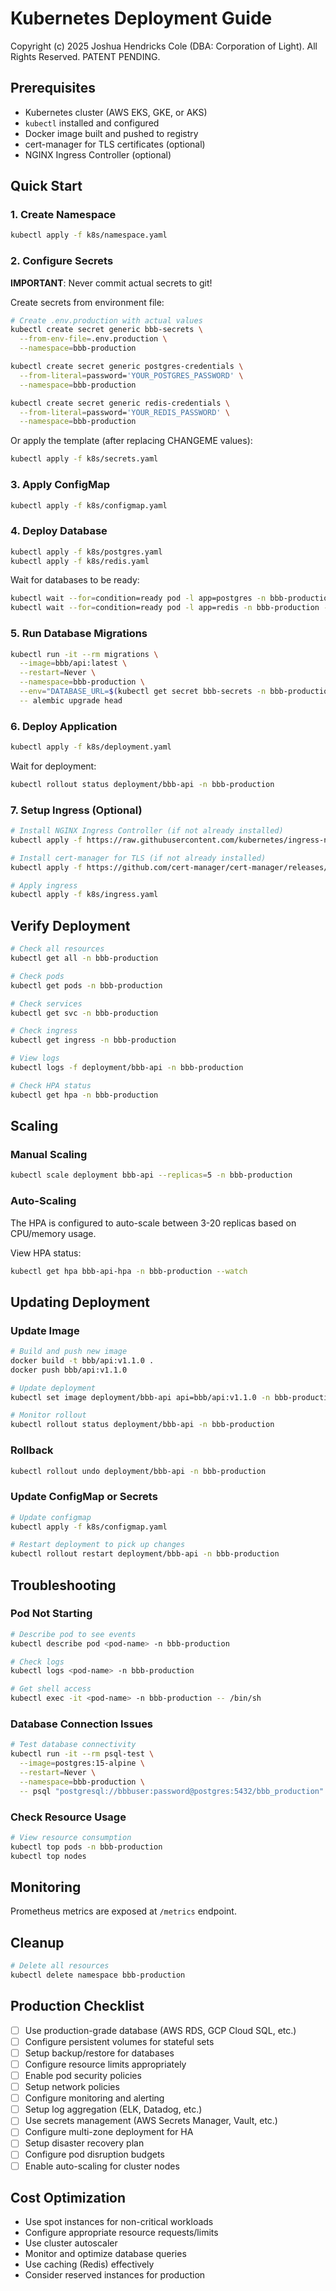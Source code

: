 # Kubernetes Deployment Guide
Copyright (c) 2025 Joshua Hendricks Cole (DBA: Corporation of Light). All Rights Reserved. PATENT PENDING.

## Prerequisites

- Kubernetes cluster (AWS EKS, GKE, or AKS)
- `kubectl` installed and configured
- Docker image built and pushed to registry
- cert-manager for TLS certificates (optional)
- NGINX Ingress Controller (optional)

## Quick Start

### 1. Create Namespace

```bash
kubectl apply -f k8s/namespace.yaml
```

### 2. Configure Secrets

**IMPORTANT**: Never commit actual secrets to git!

Create secrets from environment file:

```bash
# Create .env.production with actual values
kubectl create secret generic bbb-secrets \
  --from-env-file=.env.production \
  --namespace=bbb-production

kubectl create secret generic postgres-credentials \
  --from-literal=password='YOUR_POSTGRES_PASSWORD' \
  --namespace=bbb-production

kubectl create secret generic redis-credentials \
  --from-literal=password='YOUR_REDIS_PASSWORD' \
  --namespace=bbb-production
```

Or apply the template (after replacing CHANGEME values):

```bash
kubectl apply -f k8s/secrets.yaml
```

### 3. Apply ConfigMap

```bash
kubectl apply -f k8s/configmap.yaml
```

### 4. Deploy Database

```bash
kubectl apply -f k8s/postgres.yaml
kubectl apply -f k8s/redis.yaml
```

Wait for databases to be ready:

```bash
kubectl wait --for=condition=ready pod -l app=postgres -n bbb-production --timeout=300s
kubectl wait --for=condition=ready pod -l app=redis -n bbb-production --timeout=300s
```

### 5. Run Database Migrations

```bash
kubectl run -it --rm migrations \
  --image=bbb/api:latest \
  --restart=Never \
  --namespace=bbb-production \
  --env="DATABASE_URL=$(kubectl get secret bbb-secrets -n bbb-production -o jsonpath='{.data.DATABASE_URL}' | base64 -d)" \
  -- alembic upgrade head
```

### 6. Deploy Application

```bash
kubectl apply -f k8s/deployment.yaml
```

Wait for deployment:

```bash
kubectl rollout status deployment/bbb-api -n bbb-production
```

### 7. Setup Ingress (Optional)

```bash
# Install NGINX Ingress Controller (if not already installed)
kubectl apply -f https://raw.githubusercontent.com/kubernetes/ingress-nginx/controller-v1.8.1/deploy/static/provider/cloud/deploy.yaml

# Install cert-manager for TLS (if not already installed)
kubectl apply -f https://github.com/cert-manager/cert-manager/releases/download/v1.13.0/cert-manager.yaml

# Apply ingress
kubectl apply -f k8s/ingress.yaml
```

## Verify Deployment

```bash
# Check all resources
kubectl get all -n bbb-production

# Check pods
kubectl get pods -n bbb-production

# Check services
kubectl get svc -n bbb-production

# Check ingress
kubectl get ingress -n bbb-production

# View logs
kubectl logs -f deployment/bbb-api -n bbb-production

# Check HPA status
kubectl get hpa -n bbb-production
```

## Scaling

### Manual Scaling

```bash
kubectl scale deployment bbb-api --replicas=5 -n bbb-production
```

### Auto-Scaling

The HPA is configured to auto-scale between 3-20 replicas based on CPU/memory usage.

View HPA status:

```bash
kubectl get hpa bbb-api-hpa -n bbb-production --watch
```

## Updating Deployment

### Update Image

```bash
# Build and push new image
docker build -t bbb/api:v1.1.0 .
docker push bbb/api:v1.1.0

# Update deployment
kubectl set image deployment/bbb-api api=bbb/api:v1.1.0 -n bbb-production

# Monitor rollout
kubectl rollout status deployment/bbb-api -n bbb-production
```

### Rollback

```bash
kubectl rollout undo deployment/bbb-api -n bbb-production
```

### Update ConfigMap or Secrets

```bash
# Update configmap
kubectl apply -f k8s/configmap.yaml

# Restart deployment to pick up changes
kubectl rollout restart deployment/bbb-api -n bbb-production
```

## Troubleshooting

### Pod Not Starting

```bash
# Describe pod to see events
kubectl describe pod <pod-name> -n bbb-production

# Check logs
kubectl logs <pod-name> -n bbb-production

# Get shell access
kubectl exec -it <pod-name> -n bbb-production -- /bin/sh
```

### Database Connection Issues

```bash
# Test database connectivity
kubectl run -it --rm psql-test \
  --image=postgres:15-alpine \
  --restart=Never \
  --namespace=bbb-production \
  -- psql "postgresql://bbbuser:password@postgres:5432/bbb_production"
```

### Check Resource Usage

```bash
# View resource consumption
kubectl top pods -n bbb-production
kubectl top nodes
```

## Monitoring

Prometheus metrics are exposed at `/metrics` endpoint.

## Cleanup

```bash
# Delete all resources
kubectl delete namespace bbb-production
```

## Production Checklist

- [ ] Use production-grade database (AWS RDS, GCP Cloud SQL, etc.)
- [ ] Configure persistent volumes for stateful sets
- [ ] Setup backup/restore for databases
- [ ] Configure resource limits appropriately
- [ ] Enable pod security policies
- [ ] Setup network policies
- [ ] Configure monitoring and alerting
- [ ] Setup log aggregation (ELK, Datadog, etc.)
- [ ] Use secrets management (AWS Secrets Manager, Vault, etc.)
- [ ] Configure multi-zone deployment for HA
- [ ] Setup disaster recovery plan
- [ ] Configure pod disruption budgets
- [ ] Enable auto-scaling for cluster nodes

## Cost Optimization

- Use spot instances for non-critical workloads
- Configure appropriate resource requests/limits
- Use cluster autoscaler
- Monitor and optimize database queries
- Use caching (Redis) effectively
- Consider reserved instances for production
